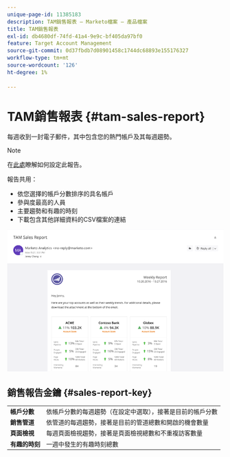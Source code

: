 ```yaml
---
unique-page-id: 11385183
description: TAM銷售報表 — Marketo檔案 — 產品檔案
title: TAM銷售報表
exl-id: db4680df-74fd-41a4-9e9c-bf405da97bf0
feature: Target Account Management
source-git-commit: 0d37fbdb7d08901458c1744dc68893e155176327
workflow-type: tm+mt
source-wordcount: '126'
ht-degree: 1%

---
```


# TAM銷售報表 {#tam-sales-report}

每週收到一封電子郵件，其中包含您的熱門帳戶及其每週趨勢。

>[!NOTE]
>
>在[此處](/help/marketo/product-docs/target-account-management/measure/tam-report-setup.md)瞭解如何設定此報告。

報告共用：

* 依您選擇的帳戶分數排序的具名帳戶
* 參與度最高的人員
* 主要趨勢和有趣的時刻
* 下載包含其他詳細資料的CSV檔案的連結

![](assets/tam-sales-report-1.png)

## 銷售報告金鑰 {#sales-report-key}

<table> 
 <tbody> 
  <tr> 
   <td><strong><span class="uicontrol">帳戶分數</span></strong></td> 
   <td> 
    <div>
      依帳戶分數的每週趨勢（在設定中選取），接著是目前的帳戶分數 
    </div></td> 
  </tr> 
  <tr> 
   <td><strong><span class="uicontrol">銷售管道</span></strong></td> 
   <td> 
    <div>
      依管道的每週趨勢，接著是目前的管道總數和開啟的機會數量 
    </div></td> 
  </tr> 
  <tr> 
   <td><strong><span class="uicontrol">頁面檢視</span></strong></td> 
   <td> 
    <div>
      每週頁面檢視趨勢，接著是頁面檢視總數和不重複訪客數量 
    </div></td> 
  </tr> 
  <tr> 
   <td><strong><span class="uicontrol">有趣的時刻</span></strong></td> 
   <td> 
    <div>
      一週中發生的有趣時刻總數 
    </div></td> 
  </tr> 
 </tbody> 
</table>
